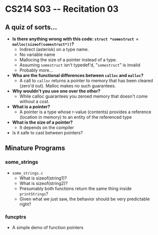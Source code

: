 CS214 S03 -- Recitation 03
===============
## A quiz of sorts...
* **Is there anything wrong with this code: `struct *somestruct = malloc(sizeof(somestruct*))`?**
    * Indirect (asterisk) on a type name.
    * No variable name
    * Mallocing the size of a pointer instead of a type.
    * Assuming `somestruct` isn't typedef'd, "`somestruct`" is invalid
    * Probably more...
* **Wha are the functional differences between `calloc` and `malloc`?**
    * A call to `calloc` returns a pointer to memory that has been cleared (zero'd out). Malloc makes no such guarantees.
* **Why wouldn't you use one over the other?**    
    * While calloc guarantees you zeroed memory that doesn't come without a cost.
* **What is a pointer?**
    * A pointer is a type whose r-value (contents) provides a reference (location in memory) to an entity of the referenced type
* **What is the size of a pointer?**
    * It depends on the compiler
* Is it safe to cast between pointers?

## Minature Programs

### some_strings
* `some_strings.c`
    * What is sizeof(string1)?
    * What is sizeof(string2)?
    * Presumably both functions return the same thing inside `printStrings`?
    * Given what we just saw, the behavior should be very predictable right?
    
### funcptrs
* A simple demo of function pointers
